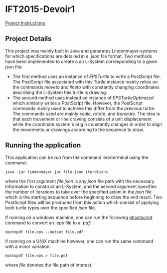# IFT2015-Devoir1

[Project Instructions](https://ift2015h21.wordpress.com/2021/02/01/projet-1-planter-un-arbre-dans-lordinateur/#more-136)

## Project Details

This project was mainly built in Java and generates Lindenmayer-systems for
which specifications are detailed in a *.json* file format. Two methods have
been implemented to create a an L-System corresponding to a given json file:

- The first method uses an instance of *EPSTurtle* to write a PostScript file.
The PostScript file associated with this Turtle instance mainly relies on the
commands *moveto* and *lineto* with constantly changing coordinates describing
the L-System this turtle is drawing.
- The second method uses instead an instance of *EPSTurtleOptimized* which
similarly writes a PostScript file. However, the PostScript commands mainly
used to achieve this differ from the previous turtle. The commands used are
mainly *scale*, *rotate*, and *translate*. The idea is that each movement or
line drawing consists of a unit displacement while the coordinate system's
origin constantly changes in order to align the movements or drawings according
to the sequence to draw.

## Running the application

This application can be run from the command line/terminal using the command:
```
java -jar lindenmayer.jar file.json iterations
```
where the first argument *file.json* is any *json* file path with the necessary
information to construct an L-System, and the second argument specifies the
number of iterations to take over the specified axiom in the *json* file which
is the starting sequence before beginning to draw the end result. Two
PostScript files will be produced from this action which consist of applying
both turtle types over the specified *json* file.

If running on a windows machine, one can run the following
[ghostscript](https://www.ghostscript.com/) command to convert an *.eps* file
to a *.pdf*:
```
epstopdf file.eps --output file.pdf
```

If running on a UNIX machine however, one can run the same command with a minor
variation:
```
epstopdf file.eps > file.pdf
```
where *file* denotes the file path of interest.